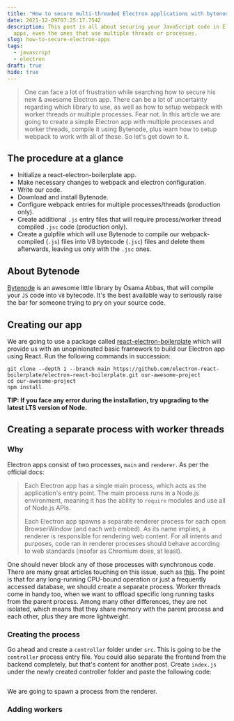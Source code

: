 ```yaml
---
title: "How to secure multi-threaded Electron applications with bytenode "
date: 2021-12-09T07:25:17.754Z
description: This post is all about securing your JavaScript code in Electron
  apps, even the ones that use multiple threads or processes.
slug: how-to-secure-electron-apps
tags:
  - javascript
  - electron
draft: true
hide: true
---
```

> One can face a lot of frustration while searching how to secure his new & awesome Electron app. There can be a lot of uncertainty regarding which library to use, as well as how to setup webpack with worker threads or multiple processes. Fear not. In this article we are going to create a simple Electron app with multiple processes and worker threads, compile it using Bytenode, plus learn how to setup webpack to work with all of these. So let's get down to it.

## The procedure at a glance

* Initialize a react-electron-boilerplate app.
* Make necessary changes to webpack and electron configuration.
* Write our code.
* Download and install Bytenode.
* Configure webpack entries for multiple processes/threads (production only).
* Create additional `.js` entry files that will require process/worker thread compiled `.jsc` code (production only). 
* Create a gulpfile which will use Bytenode to compile our webpack-compiled (`.js`) files into V8 bytecode (`.jsc`) files and delete them afterwards, leaving us only with the `.jsc` ones.

## About Bytenode

[Bytenode](https://github.com/bytenode/bytenode) is an awesome little library by Osama Abbas, that will compile your `JS` code into `V8` bytecode. It's the best available way to seriously raise the bar for someone trying to pry on your source code.

## Creating our app

We are going to use a package called [react-electron-boilerplate](https://github.com/electron-react-boilerplate/electron-react-boilerplate) which will provide us with an unopinionated basic framework to build our Electron app using React. Run the following commands in succession:

```shell
git clone --depth 1 --branch main https://github.com/electron-react-boilerplate/electron-react-boilerplate.git our-awesome-project
cd our-awesome-project
npm install
```

**TIP: If you face any error during the installation, try upgrading to the latest LTS version of Node.**

## Creating a separate process with worker threads

### Why
Electron apps consist of two processes, `main` and `renderer`. As per the official docs:

> Each Electron app has a single main process, which acts as the application's entry point. The main process runs in a Node.js environment, meaning it has the ability to `require` modules and use all of Node.js APIs.
>
> Each Electron app spawns a separate renderer process for each open BrowserWindow (and each web embed). As its name implies, a renderer is responsible for rendering web content. For all intents and purposes, code ran in renderer processes should behave according to web standards (insofar as Chromium does, at least).

One should never block any of those processes with synchronous code. There are many great articles touching on this issue, such as [this](https://medium.com/actualbudget/the-horror-of-blocking-electrons-main-process-351bf11a763c). The point is that for any long-running CPU-bound operation or just a frequently accessed database, we should create a separate process. Worker threads come in handy too, when we want to offload specific long running tasks from the parent process. Among many other differences, they are not isolated, which means that they share memory with the parent process and each other, plus they are more lightweight.

### Creating the process

Go ahead and create a `controller` folder under `src`. This is going to be the `controller` process entry file. You could also separate the frontend from the backend completely, but that's content for another post. Create `index.js` under the newly created controller folder and paste the following code: 

```javascript

```

We are going to spawn a process from the renderer.

### Adding workers